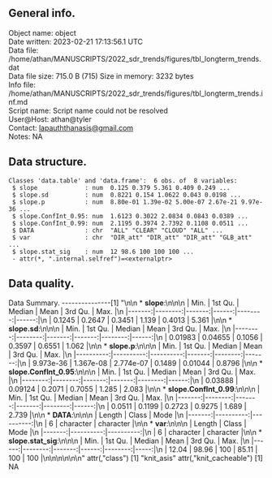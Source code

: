 <!-- This is a markdown file. -->


 General info.
---------------

Object name:    object      
Date written:   2023-02-21 17:13:56.1 UTC  
Data file:      /home/athan/MANUSCRIPTS/2022_sdr_trends/figures/tbl_longterm_trends.dat      
Data file size: 715.0 B (715) 
Size in memory: 3232 bytes      
Info file:      /home/athan/MANUSCRIPTS/2022_sdr_trends/figures/tbl_longterm_trends.inf.md      
Script name:    Script name could not be resolved      
User@Host:      athan@tyler   
Contact:        <lapauththanasis@gmail.com>      
Notes:          NA      


 Data structure.
-----------------

```
Classes 'data.table' and 'data.frame':	6 obs. of  8 variables:
 $ slope             : num  0.125 0.379 5.361 0.409 0.249 ...
 $ slope.sd          : num  0.8221 0.154 1.0622 0.043 0.0198 ...
 $ slope.p           : num  8.80e-01 1.39e-02 5.00e-07 2.67e-21 9.97e-36 ...
 $ slope.ConfInt_0.95: num  1.6123 0.3022 2.0834 0.0843 0.0389 ...
 $ slope.ConfInt_0.99: num  2.1195 0.3974 2.7392 0.1108 0.0511 ...
 $ DATA              : chr  "ALL" "CLEAR" "CLOUD" "ALL" ...
 $ var               : chr  "DIR_att" "DIR_att" "DIR_att" "GLB_att" ...
 $ slope.stat_sig    : num  12 98.6 100 100 100 ...
 - attr(*, ".internal.selfref")=<externalptr> 
```


 Data quality.
---------------
 Data Summary.
---------------[1] "\n\n  * **slope**:\n\n\n    |   Min. | 1st Qu. | Median |  Mean | 3rd Qu. |  Max. |\n    |-------:|--------:|-------:|------:|--------:|------:|\n    | 0.1245 |  0.2647 | 0.3451 | 1.139 |  0.4013 | 5.361 |\n\n  * **slope.sd**:\n\n\n    |    Min. | 1st Qu. | Median |   Mean | 3rd Qu. |  Max. |\n    |--------:|--------:|-------:|-------:|--------:|------:|\n    | 0.01983 | 0.04655 | 0.1056 | 0.3597 |  0.6551 | 1.062 |\n\n  * **slope.p**:\n\n\n    |      Min. |   1st Qu. |    Median |   Mean | 3rd Qu. |   Max. |\n    |----------:|----------:|----------:|-------:|--------:|-------:|\n    | 9.973e-36 | 1.367e-08 | 2.774e-07 | 0.1489 | 0.01044 | 0.8796 |\n\n  * **slope.ConfInt_0.95**:\n\n\n    |    Min. | 1st Qu. | Median |   Mean | 3rd Qu. |  Max. |\n    |--------:|--------:|-------:|-------:|--------:|------:|\n    | 0.03888 | 0.09124 | 0.2071 | 0.7055 |   1.285 | 2.083 |\n\n  * **slope.ConfInt_0.99**:\n\n\n    |   Min. | 1st Qu. | Median |   Mean | 3rd Qu. |  Max. |\n    |-------:|--------:|-------:|-------:|--------:|------:|\n    | 0.0511 |  0.1199 | 0.2723 | 0.9275 |   1.689 | 2.739 |\n\n  * **DATA**:\n\n\n    | Length |     Class |      Mode |\n    |-------:|----------:|----------:|\n    |      6 | character | character |\n\n  * **var**:\n\n\n    | Length |     Class |      Mode |\n    |-------:|----------:|----------:|\n    |      6 | character | character |\n\n  * **slope.stat_sig**:\n\n\n    |  Min. | 1st Qu. | Median |  Mean | 3rd Qu. | Max. |\n    |------:|--------:|-------:|------:|--------:|-----:|\n    | 12.04 |   98.96 |    100 | 85.11 |     100 |  100 |\n\n\n<!-- end of list -->\n\n\n"
attr(,"class")
[1] "knit_asis"
attr(,"knit_cacheable")
[1] NA
